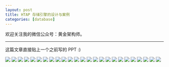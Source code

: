 ```yaml
---
layout: post
title: HTAP 存储引擎的设计与案例
categories: [database]
---
```


欢迎关注我的微信公众号：黄金架构师。

---

这篇文章直接贴上一个之前写的 PPT :)

![](../assets/image/2022-10-15-HTAP-storage-engine/HTAP%20存储引擎的设计与实现.001.jpeg)
![](../assets/image/2022-10-15-HTAP-storage-engine/HTAP%20存储引擎的设计与实现.002.jpeg)
![](../assets/image/2022-10-15-HTAP-storage-engine/HTAP%20存储引擎的设计与实现.003.jpeg)
![](../assets/image/2022-10-15-HTAP-storage-engine/HTAP%20存储引擎的设计与实现.004.jpeg)
![](../assets/image/2022-10-15-HTAP-storage-engine/HTAP%20存储引擎的设计与实现.005.jpeg)
![](../assets/image/2022-10-15-HTAP-storage-engine/HTAP%20存储引擎的设计与实现.006.jpeg)
![](../assets/image/2022-10-15-HTAP-storage-engine/HTAP%20存储引擎的设计与实现.007.jpeg)
![](../assets/image/2022-10-15-HTAP-storage-engine/HTAP%20存储引擎的设计与实现.008.jpeg)
![](../assets/image/2022-10-15-HTAP-storage-engine/HTAP%20存储引擎的设计与实现.009.jpeg)
![](../assets/image/2022-10-15-HTAP-storage-engine/HTAP%20存储引擎的设计与实现.010.jpeg)
![](../assets/image/2022-10-15-HTAP-storage-engine/HTAP%20存储引擎的设计与实现.011.jpeg)
![](../assets/image/2022-10-15-HTAP-storage-engine/HTAP%20存储引擎的设计与实现.012.jpeg)
![](../assets/image/2022-10-15-HTAP-storage-engine/HTAP%20存储引擎的设计与实现.013.jpeg)
![](../assets/image/2022-10-15-HTAP-storage-engine/HTAP%20存储引擎的设计与实现.014.jpeg)
![](../assets/image/2022-10-15-HTAP-storage-engine/HTAP%20存储引擎的设计与实现.015.jpeg)
![](../assets/image/2022-10-15-HTAP-storage-engine/HTAP%20存储引擎的设计与实现.016.jpeg)
![](../assets/image/2022-10-15-HTAP-storage-engine/HTAP%20存储引擎的设计与实现.017.jpeg)
![](../assets/image/2022-10-15-HTAP-storage-engine/HTAP%20存储引擎的设计与实现.018.jpeg)
![](../assets/image/2022-10-15-HTAP-storage-engine/HTAP%20存储引擎的设计与实现.019.jpeg)
![](../assets/image/2022-10-15-HTAP-storage-engine/HTAP%20存储引擎的设计与实现.020.jpeg)
![](../assets/image/2022-10-15-HTAP-storage-engine/HTAP%20存储引擎的设计与实现.021.jpeg)
![](../assets/image/2022-10-15-HTAP-storage-engine/HTAP%20存储引擎的设计与实现.022.jpeg)
![](../assets/image/2022-10-15-HTAP-storage-engine/HTAP%20存储引擎的设计与实现.023.jpeg)
![](../assets/image/2022-10-15-HTAP-storage-engine/HTAP%20存储引擎的设计与实现.024.jpeg)
![](../assets/image/2022-10-15-HTAP-storage-engine/HTAP%20存储引擎的设计与实现.025.jpeg)
